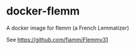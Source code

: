 # docker-flemm
A docker image for flemm (a French Lemmatizer)

See https://github.com/fiamm/Flemmv31
